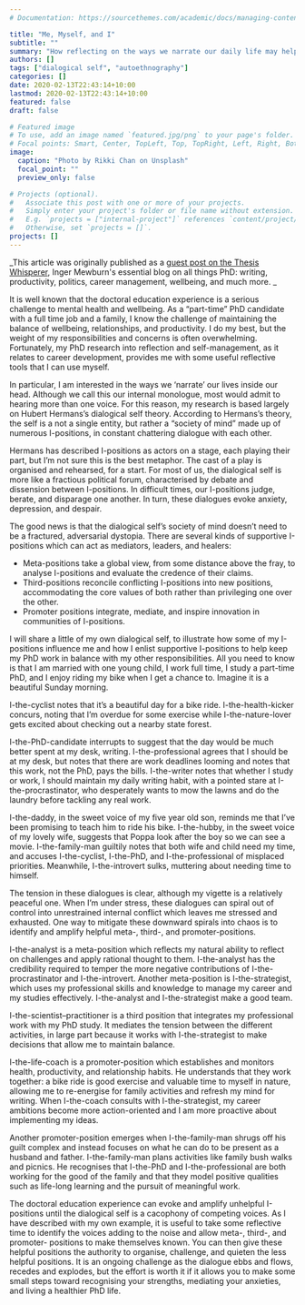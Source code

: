 ```yaml
---
# Documentation: https://sourcethemes.com/academic/docs/managing-content/

title: "Me, Myself, and I"
subtitle: ""
summary: "How reflecting on the ways we narrate our daily life may help doctoral students maintain balance."
authors: []
tags: ["dialogical self", "autoethnography"]
categories: []
date: 2020-02-13T22:43:14+10:00
lastmod: 2020-02-13T22:43:14+10:00
featured: false
draft: false

# Featured image
# To use, add an image named `featured.jpg/png` to your page's folder.
# Focal points: Smart, Center, TopLeft, Top, TopRight, Left, Right, BottomLeft, Bottom, BottomRight.
image:
  caption: "Photo by Rikki Chan on Unsplash"
  focal_point: ""
  preview_only: false

# Projects (optional).
#   Associate this post with one or more of your projects.
#   Simply enter your project's folder or file name without extension.
#   E.g. `projects = ["internal-project"]` references `content/project/deep-learning/index.md`.
#   Otherwise, set `projects = []`.
projects: []
---
```

_This article was originally published as a [guest post on the Thesis Whisperer](https://thesiswhisperer.com/2019/10/16/13768/), Inger Mewburn's essential blog on all things PhD: writing, productivity, politics, career management, wellbeing, and much more. _

It is well known that the doctoral education experience is a serious challenge to mental health and wellbeing. 
As a “part-time” PhD candidate with a full time job and a family, I know the challenge of maintaining the balance of wellbeing, relationships, and productivity. 
I do my best, but the weight of my responsibilities and concerns is often overwhelming. Fortunately, my PhD research into reflection and self-management, as it relates to career development, provides me with some useful reflective tools that I can use myself.

In particular, I am interested in the ways we ‘narrate’ our lives inside our head. 
Although we call this our internal monologue, most would admit to hearing more than one voice. 
For this reason, my research is based largely on Hubert Hermans’s dialogical self theory. According to Hermans’s theory, the self is a not a single entity, but rather a “society of mind” made up of numerous I-positions, in constant chattering dialogue with each other.

Hermans has described I-positions as actors on a stage, each playing their part, but I’m not sure this is the best metaphor. 
The cast of a play is organised and rehearsed, for a start. 
For most of us, the dialogical self is more like a fractious political forum, characterised by debate and dissension between I-positions. 
In difficult times, our I-positions judge, berate, and disparage one another. In turn, these dialogues evoke anxiety, depression, and despair.

The good news is that the dialogical self’s society of mind doesn’t need to be a fractured, adversarial dystopia. 
There are several kinds of supportive I-positions which can act as mediators, leaders, and healers:

* Meta-positions take a global view, from some distance above the fray, to analyse I-positions and evaluate the credence of their claims.  
* Third-positions reconcile conflicting I-positions into new positions, accommodating the core values of both rather than privileging one over the other.  
* Promoter positions integrate, mediate, and inspire innovation in communities of I-positions.  

I will share a little of my own dialogical self, to illustrate how some of my I-positions influence me and how I enlist supportive I-positions to help keep my PhD work in balance with my other responsibilities. 
All you need to know is that I am married with one young child, I work full time, I study a part-time PhD, and I enjoy riding my bike when I get a chance to. Imagine it is a beautiful Sunday morning.

I-the-cyclist notes that it’s a beautiful day for a bike ride. I-the-health-kicker concurs, noting that I’m overdue for some exercise while I-the-nature-lover gets excited about checking out a nearby state forest.

I-the-PhD-candidate interrupts to suggest that the day would be much better spent at my desk, writing. 
I-the-professional agrees that I should be at my desk, but notes that there are work deadlines looming and notes that this work, not the PhD, pays the bills. 
I-the-writer notes that whether I study or work, I should maintain my daily writing habit, with a pointed stare at I-the-procrastinator, who desperately wants to mow the lawns and do the laundry before tackling any real work.

I-the-daddy, in the sweet voice of my five year old son, reminds me that I’ve been promising to teach him to ride his bike. 
I-the-hubby, in the sweet voice of my lovely wife, suggests that Poppa look after the boy so we can see a movie. 
I-the-family-man guiltily notes that both wife and child need my time, and accuses I-the-cyclist, I-the-PhD, and I-the-professional of misplaced priorities. 
Meanwhile, I-the-introvert sulks, muttering about needing time to himself.

The tension in these dialogues is clear, although my vigette is a relatively peaceful one. When I’m under stress, these dialogues can spiral out of control into unrestrained internal conflict which leaves me stressed and exhausted. 
One way to mitigate these downward spirals into chaos is to identify and amplify helpful meta-, third-, and promoter-positions.

I-the-analyst is a meta-position which reflects my natural ability to reflect on challenges and apply rational thought to them. 
I-the-analyst has the credibility required to temper the more negative contributions of I-the-procrastinator and I-the-introvert. 
Another meta-position is I-the-strategist, which uses my professional skills and knowledge to manage my career and my studies effectively. 
I-the-analyst and I-the-strategist make a good team.

I-the-scientist–practitioner is a third position that integrates my professional work with my PhD study. 
It mediates the tension between the different activities, in large part because it works with I-the-strategist to make decisions that allow me to maintain balance.

I-the-life-coach is a promoter-position which establishes and monitors health, productivity, and relationship habits. 
He understands that they work together: a bike ride is good exercise and valuable time to myself in nature, allowing me to re-energise for family activities and refresh my mind for writing. 
When I-the-coach consults with I-the-strategist, my career ambitions become more action-oriented and I am more proactive about implementing my ideas.

Another promoter-position emerges when I-the-family-man shrugs off his guilt complex and instead focuses on what he can do to be present as a husband and father. 
I-the-family-man plans activities like family bush walks and picnics. 
He recognises that I-the-PhD and I-the-professional are both working for the good of the family and that they model positive qualities such as life-long learning and the pursuit of meaningful work.

The doctoral education experience can evoke and amplify unhelpful I-positions until the dialogical self is a cacophony of competing voices. 
As I have described with my own example, it is useful to take some reflective time to identify the voices adding to the noise and allow meta-, third-, and promoter- positions to make themselves known. 
You can then give these helpful positions the authority to organise, challenge, and quieten the less helpful positions. 
It is an ongoing challenge as the dialogue ebbs and flows, recedes and explodes, but the effort is worth it if it allows you to make some small steps toward recognising your strengths, mediating your anxieties, and living a healthier PhD life.

<div id="commento"></div>
<script defer
  src="https://cdn.commento.io/js/commento.js">
</script>
